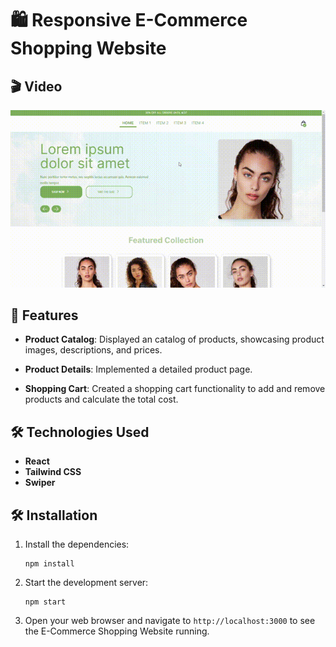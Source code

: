 # 🛍️ Responsive E-Commerce Shopping Website

## 🎬 Video

![](https://github.com/yandel95/e-commerce-test/blob/main/test-video.gif)

## 🚀 Features

- **Product Catalog**: Displayed an catalog of products, showcasing product images, descriptions, and prices.

- **Product Details**: Implemented a detailed product page.

- **Shopping Cart**: Created a shopping cart functionality to add and remove products and calculate the total cost.

## 🛠️ Technologies Used

- **React**
- **Tailwind CSS**
- **Swiper**

## 🛠️ Installation

1. Install the dependencies:

   ```
   npm install
   ```

2. Start the development server:

   ```
   npm start
   ```

3. Open your web browser and navigate to `http://localhost:3000` to see the E-Commerce Shopping Website running.
